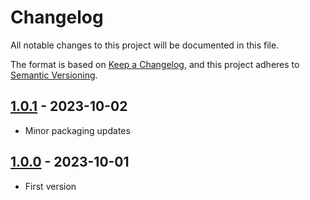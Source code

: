 # Changelog

All notable changes to this project will be documented in this file.

The format is based on [Keep a Changelog](https://keepachangelog.com/en/1.0.0/),
and this project adheres to [Semantic Versioning](https://semver.org/spec/v2.0.0.html).

## [1.0.1] - 2023-10-02

- Minor packaging updates

## [1.0.0] - 2023-10-01

- First version

[1.0.0]: https://github.com/vsego/test-imports/releases/tag/v1.0.0
[1.0.1]: https://github.com/vsego/test-imports/releases/tag/v1.0.1
